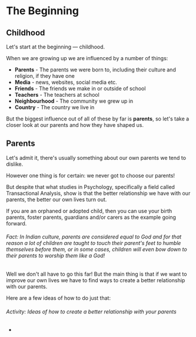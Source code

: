# The Beginning

## Childhood
Let's start at the beginning &mdash; childhood.

When we are growing up we are influenced by a number of things:

* **Parents** - The parents we were born to, including their culture and religion, if they have one
* **Media** - news, websites, social media etc.
* **Friends** - The friends we make in or outside of school
* **Teachers** - The teachers at school
* **Neighbourhood** - The community we grew up in
* **Country** - The country we live in

But the biggest influence out of all of these by far is **parents**, so let's take a closer look at our parents and how they have shaped us.

## Parents

Let's admit it, there's usually something about our own parents we tend to dislike.

However one thing is for certain: we never got to choose our parents!

But despite that what studies in Psychology, specifically a field called Transactional Analysis, show is that the better relationship we have with our parents, the better our own lives turn out.

If you are an orphaned or adopted child, then you can use your birth parents, foster parents, guardians and/or carers as the example going forward.

###### Fact: In Indian culture, parents are considered equal to God and for that reason a lot of children are taught to touch their parent's feet to humble themselves before them, or in some cases, children will even bow down to their parents to worship them like a God!

Well we don't all have to go this far! But the main thing is that if we want to improve our own lives we have to find ways to create a better relationship with our parents.

Here are a few ideas of how to do just that:

###### Activity: Ideas of how to create a better relationship with your parents
*
